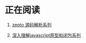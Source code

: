 # 正在阅读

1. [zepto 源码解析系列](https://yeyuqiudeng.gitbooks.io/reading-zepto/content/)

2. [深入理解javascript原型和闭包系列](https://www.cnblogs.com/wangfupeng1988/p/3977924.html)